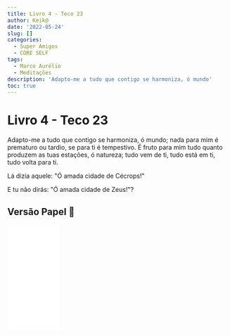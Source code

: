 ```yaml
---
title: Livro 4 - Teco 23
author: Keik@
date: '2022-05-24'
slug: []
categories:
  - Super Amigos
  - CORE SELF
tags:
  - Marco Aurélio
  - Meditações
description: 'Adapto-me a tudo que contigo se harmoniza, ó mundo'
toc: true
---
```


# Livro 4 - Teco 23

Adapto-me a tudo que contigo se harmoniza, ó mundo; nada para mim é prematuro ou tardio, se para ti é tempestivo. É fruto para mim tudo quanto produzem as tuas estações, ó natureza; tudo vem de ti, tudo está em ti, tudo volta para ti. 

Lá dizia aquele: "Ó amada cidade de Cécrops!" 

E tu não dirás: "Ó amada cidade de Zeus!"?

## Versão Papel :book:
<iframe style="width:120px;height:240px;" marginwidth="0" marginheight="0" scrolling="no" frameborder="0" src="//ws-na.amazon-adsystem.com/widgets/q?ServiceVersion=20070822&OneJS=1&Operation=GetAdHtml&MarketPlace=BR&source=ss&ref=as_ss_li_til&ad_type=product_link&tracking_id=mundodekeika-20&language=pt_BR&marketplace=amazon&region=BR&placement=B092FVY4BB&asins=B092FVY4BB&linkId=37c5ec14221f61f811029aa88b520891&show_border=true&link_opens_in_new_window=true"></iframe>
